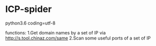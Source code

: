 # ICP-spider
python3.6
coding=utf-8

functions:
1.Get domain names by a set of IP via http://s.tool.chinaz.com/same
2.Scan some useful ports of a set of IP
